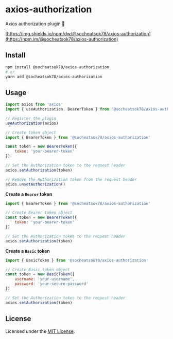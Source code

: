 # axios-authorization

Axios authorization plugin 🎫 

[https://img.shields.io/npm/dw/@socheatsok78/axios-authorization](https://npm.im/@socheatsok78/axios-authorization)

## Install

```sh
npm install @socheatsok78/axios-authorization
# or
yarn add @socheatsok78/axios-authorization
```

## Usage

```js
import axios from 'axios'
import { useAuthorization, BearerToken } from '@socheatsok78/axios-authorization'

// Register the plugin
useAuthorization(axios)

// Create token object
import { BearerToken } from '@socheatsok78/axios-authorization'

const token = new BearerToken({
    token: 'your-bearer-token'
})

// Set the Authorization token to the request header
axios.setAuthorization(token) 

// Remove the Authorization token from the request header
axios.unsetAuthorization()
```

**Create a `Bearer` token**

```js
import { BearerToken } from '@socheatsok78/axios-authorization'

// Create Bearer token object
const token = new BearerToken({
    token: 'your-bearer-token'
})

// Set the Authorization token to the request header
axios.setAuthorization(token) 
```
**Create a `Basic` token**

```js
import { BasicToken } from '@socheatsok78/axios-authorization'

// Create Basic token object
const token = new BasicToken({
    username: 'your-username',
    password: 'your-secure-password'
})

// Set the Authorization token to the request header
axios.setAuthorization(token) 
```
## License

Licensed under the [MIT License](LICENSE).
